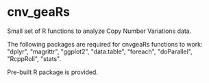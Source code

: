 # cnv_geaRs
Small set of R functions to analyze Copy Number Variations data.

The following packages are required for cnvgeaRs functions to work:
"dplyr", "magrittr", "ggplot2", "data.table", "foreach", "doParallel", 
"RcppRoll", "stats".

Pre-built R package is provided.
